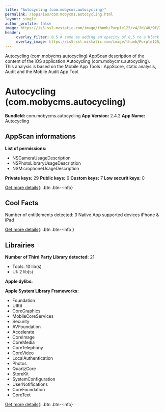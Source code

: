```yaml
---
title: "Autocycling (com.mobycms.autocycling)"
permalink: /apps/ios/com.mobycms.autocycling.html
layout: single
author_profile: false
image: https://is5-ssl.mzstatic.com/image/thumb/Purple125/v4/2d/40/9f/2d409f20-9e70-63db-3eb2-4e9bf363ec70/AppIcon-0-0-1x_U007emarketing-0-0-0-10-0-0-sRGB-0-0-0-GLES2_U002c0-512MB-85-220-0-0.png/512x512bb.jpg
header: 
     overlay_filter: 0.5 # same as adding an opacity of 0.5 to a black background
     overlay_image: https://is5-ssl.mzstatic.com/image/thumb/Purple125/v4/2d/40/9f/2d409f20-9e70-63db-3eb2-4e9bf363ec70/AppIcon-0-0-1x_U007emarketing-0-0-0-10-0-0-sRGB-0-0-0-GLES2_U002c0-512MB-85-220-0-0.png/512x512bb.jpg
---
```

Autocycling (com.mobycms.autocycling) AppScan description of the content of the iOS application Autocycling (com.mobycms.autocycling). This analysis is based on the Mobile App Tools : AppScore, static analysis, Audit and the Mobile Audit App Tool.

# Autocycling (com.mobycms.autocycling)

**BundleId:** com.mobycms.autocycling
**App Version:** 2.4.2
**App Name:** Autocycling


## AppScan informations 

**List of permissions:** 
- NSCameraUsageDescription
- NSPhotoLibraryUsageDescription
- NSMicrophoneUsageDescription
  
  
**Private keys:** 29
**Public keys:** 6
**Custom keys:** 7
**Low securit keys:** 0
  
[Get more details](/pricing.html){: .btn .btn--info}

## Cool Facts

Number of entitlements detected: 3
Native App
supported devices iPhone & iPad
  
[Get more details](/pricing.html){: .btn .btn--info }

## Librairies 
**Number of Third Party Library detected:** 21
- Tools: 10 lib(s)
- UI: 2 lib(s)


**Apple dylibs:**


**Apple System Library Frameworks:**
- Foundation
- UIKit
- CoreGraphics
- MobileCoreServices
- Security
- AVFoundation
- Accelerate
- CoreImage
- CoreMedia
- CoreTelephony
- CoreVideo
- LocalAuthentication
- Photos
- QuartzCore
- StoreKit
- SystemConfiguration
- UserNotifications
- CoreFoundation
- CoreText


  
[Get more details](/pricing.html){: .btn .btn--info}

